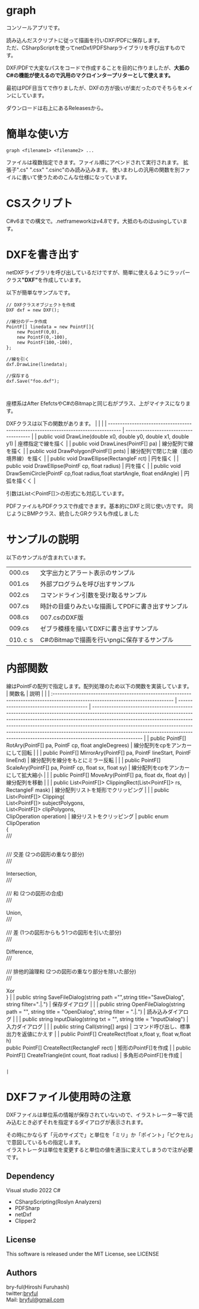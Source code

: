 ﻿
# graph

コンソールアプリです。<br>
<p>
読み込んだスクリプトに従って描画を行いDXF/PDFに保存します。<br>
ただ、CSharpScriptを使ってnetDxf/PDFSharpライブラリを呼び出すものです。
</p>
DXF/PDFで大変なパスをコードで作成することを目的に作りましたが、<b>大抵のC#の機能が使えるので汎用のマクロインタープリターとして使えます。</b><br>
</p>
<p>
最初はPDF目当てで作りましたが、DXFの方が扱いが楽だったのでそちらをメインにしています。<br>
</p>


ダウンロードは右上にあるReleasesから。

# 簡単な使い方

```
graph <filename1> <filename2> ...
```
ファイルは複数指定できます。ファイル順にアペンドされて実行されます。
拡張子".cs" ".csx" ".csinc"のみ読み込みます。
使いまわしの汎用の関数を別ファイルに書いて使うためのこんな仕様になっています。

# CSスクリプト

C#v6までの構文で。.netframeworkはv4.8です。大抵のものはusingしています。<br>

# DXFを書き出す
<p>
netDXFライブラリを呼び出しているだけですが、簡単に使えるようにラッパークラス<b>"DXF"</b>を作成しています。
</p>
以下が簡単なサンプルです。

```
// DXFクラスオブジェクトを作成
DXF dxf = new DXF();

//線分のデータ作成
PointF[] linedata = new PointF[]{
    new PointF(0,0),
    new PointF(0,-100),
    new PointF(100,-100),
};

//線を引く
dxf.DrawLine(linedata);

//保存する
dxf.Save("foo.dxf");



```
座標系はAfter EfefctsやC#のBitmapと同じ右がプラス、上がマイナスになります。

DXFクラスは以下の関数があります。
|                                                                                     |                                        |
| ----------------------------------------------------------------------------------- | -------------------------------------- |
| public void DrawLine(double x0, double y0, double x1, double y1)                    | 座標指定で線を描く                     |
| public void DrawLines(PointF[] pa)                                                  | 線分配列で線を描く                     |
| public void DrawPolygon(PointF[] pnts)                                              | 線分配列で閉じた線（面の境界線）を描く |
| public void DrawEllipse(RectangleF rct)                                             | 円を描く                               |
| public void DrawEllipse(PointF cp, float radius)                                    | 円を描く                               |
| public void DrawSemiCircle(PointF cp,float radius,float startAngle, float endAngle) | 円弧を描くく                           |



引数はList＜PointF[]＞の形式にも対応しています。

PDFファイルもPDFクラスで作成できます。基本的にDXFと同じ使い方です。
同じようにBMPクラス、統合したGRクラスも作成しました

# サンプルの説明

以下のサンプルが含まれています。

|          |                                                   |
| -------- | ------------------------------------------------- |
| 000.cs   | 文字出力とアラート表示のサンプル                  |
| 001.cs   | 外部プログラムを呼び出すサンプル                  |
| 002.cs   | コマンドライン引数を受け取るサンプル              |
| 007.cs   | 時計の目盛りみたいな描画してPDFに書き出すサンプル |
| 008.cs   | 007.csのDXF版                                     |
| 009.cs   | ゼブラ模様を描いてDXFに書き出すサンプル           |
| 010.ｃｓ | C#のBitmapで描画を行いpngに保存するサンプル       |
# 内部関数

線はPointFの配列で指定します。配列処理のため以下の関数を実装しています。<br>
| 関数名                                                                                                                            | 説明                                     |                                                                                                                                                                                                                                                                                                                                                                                                                             |
| :-------------------------------------------------------------------------------------------------------------------------------- | ---------------------------------------- | --------------------------------------------------------------------------------------------------------------------------------------------------------------------------------------------------------------------------------------------------------------------------------------------------------------------------------------------------------------------------------------------------------------------------- |
| public PointF[] RotAry(PointF[] pa, PointF cp, float angleDegrees)                                                                | 線分配列をcpをアンカーにして回転         |                                                                                                                                                                                                                                                                                                                                                                                                                             |
| public PointF[] MirrorAry(PointF[] pa, PointF lineStart, PointF lineEnd)                                                          | 線分配列を線分をもとにミラー反転         |                                                                                                                                                                                                                                                                                                                                                                                                                             |
| public PointF[] ScaleAry(PointF[] pa, PointF cp, float sx, float sy)                                                              | 線分配列をcpをアンカーにして拡大縮小     |                                                                                                                                                                                                                                                                                                                                                                                                                             |
| public PointF[] MoveAry(PointF[] pa,  float dx, float dy)                                                                         | 線分配列を移動                           |                                                                                                                                                                                                                                                                                                                                                                                                                             |
| public List<PointF[]> ClippingRect(List<PointF[]> rs, RectangleF mask)                                                            | 線分配列リストを矩形でクリッピング       |                                                                                                                                                                                                                                                                                                                                                                                                                             |
| public List<PointF[]> Clipping(<br>	List<PointF[]> subjectPolygons,<br>	List<PointF[]> clipPolygons,<br>	ClipOperation operation) | 線分リストをクリッピング                 | public enum ClipOperation<br>{<br>	/// <summary><br>	/// 交差 (2つの図形の重なり部分)<br>	/// </summary><br>	Intersection,<br>	/// <summary><br>	/// 和 (2つの図形の合成)<br>	/// </summary><br>	Union,<br>	/// <summary><br>	/// 差 (1つの図形からもう1つの図形を引いた部分)<br>	/// </summary><br>	Difference,<br>	/// <summary><br>	/// 排他的論理和 (2つの図形の重なり部分を除いた部分)<br>	/// </summary><br>	Xor<br>} |
| public string SaveFileDialog(string path ="",string title="SaveDialog", string filter="*.*&#124;*.*")                             | 保存ダイアログ                           |                                                                                                                                                                                                                                                                                                                                                                                                                             |
| public string OpenFileDialog(string path = "", string title = "OpenDialog", string filter = "*.*&#124;*.*")                       | 読み込みダイアログ                       |                                                                                                                                                                                                                                                                                                                                                                                                                             |
| public string InputDialog(string txt = "", string title = "InputDialog")                                                          | 入力ダイアログ                           |                                                                                                                                                                                                                                                                                                                                                                                                                             |
| public string Call(string[] args)                                                                                                 | コマンド呼び出し、標準出力を返値にかえす |
| public PointF[] CreateRect(float x,float y, float w,float h) <br>public PointF[] CreateRect(RectangleF rect)                      | 矩形のPointF[]を作成                     |
| public PointF[] CreateTriangle(int count, float radius)                                                                           | 多角形のPointF[]を作成                   |


                                                                                                                                                                                                                                                                                              |

# DXFファイル使用時の注意
DXFファイルは単位系の情報が保存されていないので、イラストレーター等で読み込むとき必ずそれを指定するダイアログが表示されます。

その時にかならず「元のサイズで」と単位を「ミリ」か「ポイント」「ピクセル」で意図しているもの指定します。<br>
イラストレータは単位を変更すると単位の値を適当に変えてしまうので注が必要です。

## Dependency
Visual studio 2022 C#

* CSharpScripting(Roslyn Analyzers)
* PDFSharp
* netDxf
* Clipper2


## License
This software is released under the MIT License, see LICENSE

## Authors

bry-ful(Hiroshi Furuhashi)<br>
twitter:[bryful](https://twitter.com/bryful)<br>
Mail: bryful@gmail.com<br>


